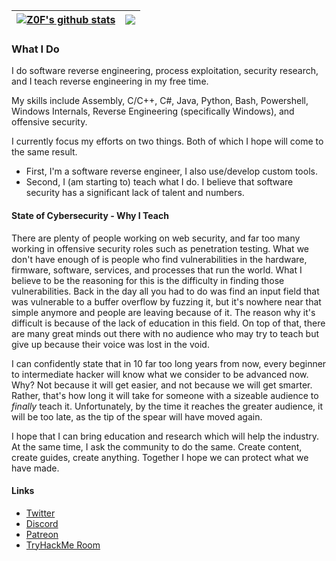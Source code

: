 | <a href="https://github.com/0xZ0F"><img align="center" src="https://github-readme-stats.vercel.app/api?username=0xZ0F&show_icons=true&include_all_commits=true&theme=buefy&hide_border=true" alt="Z0F's github stats" /></a> | <a href="https://github.com/0xZ0F"><img align="center" src="https://github-readme-stats.vercel.app/api/top-langs/?username=0xZ0F&layout=compact&theme=buefy&hide_border=true" /></a> |
| ------------- | ------------- |

### What I Do
I do software reverse engineering, process exploitation, security research, and I teach reverse engineering in my free time.

My skills include Assembly, C/C++, C#, Java, Python, Bash, Powershell, Windows Internals, Reverse Engineering (specifically Windows), and offensive security.

I currently focus my efforts on two things. Both of which I hope will come to the same result.
* First, I'm a software reverse engineer, I also use/develop custom tools. 
* Second, I (am starting to) teach what I do. I believe that software security has a significant lack of talent and numbers. 

#### State of Cybersecurity - Why I Teach
There are plenty of people working on web security, and far too many working in offensive security roles such as penetration testing. What we don't have enough of is people who find vulnerabilities in the hardware, firmware, software, services, and processes that run the world. What I believe to be the reasoning for this is the difficulty in finding those vulnerabilities. Back in the day all you had to do was find an input field that was vulnerable to a buffer overflow by fuzzing it, but it's nowhere near that simple anymore and people are leaving because of it. The reason why it's difficult is because of the lack of education in this field. On top of that, there are many great minds out there with no audience who may try to teach but give up because their voice was lost in the void.

I can confidently state that in 10 far too long years from now, every beginner to intermediate hacker will know what we consider to be advanced now. Why? Not because it will get easier, and not because we will get smarter. Rather, that's how long it will take for someone with a sizeable audience to _finally_ teach it. Unfortunately, by the time it reaches the greater audience, it will be too late, as the tip of the spear will have moved again.

I hope that I can bring education and research which will help the industry. At the same time, I ask the community to do the same. Create content, create guides, create anything. Together I hope we can protect what we have made.

#### Links
* [Twitter](https://twitter.com/0xZ0F)
* [Discord](https://discord.gg/73tkPGv)
* [Patreon](https://www.patreon.com/z0f)
* [TryHackMe Room](https://tryhackme.com/room/win64assembly)
